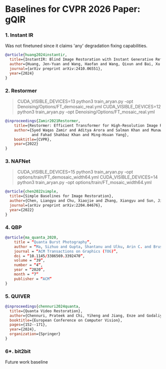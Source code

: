 # Baselines for CVPR 2026 Paper: gQIR

### 1. Instant IR

Was not finetuned since it claims 'any' degradation fixing capabilities.

```bibtex
@article{huang2024instantir,
  title={InstantIR: Blind Image Restoration with Instant Generative Reference},
  author={Huang, Jen-Yuan and Wang, Haofan and Wang, Qixun and Bai, Xu and Ai, Hao and Xing, Peng and Huang, Jen-Tse},
  journal={arXiv preprint arXiv:2410.06551},
  year={2024}
}
```

### 2. Restormer

> CUDA_VISIBLE_DEVICES=13 python3 train_aryan.py -opt Denoising/Options/FT_demosaic_real.yml
> CUDA_VISIBLE_DEVICES=12 python3 train_aryan.py -opt Denoising/Options/FT_mosaic_real.yml

```bibtex
@inproceedings{Zamir2021Restormer,
    title={Restormer: Efficient Transformer for High-Resolution Image Restoration}, 
    author={Syed Waqas Zamir and Aditya Arora and Salman Khan and Munawar Hayat 
            and Fahad Shahbaz Khan and Ming-Hsuan Yang},
    booktitle={CVPR},
    year={2022}
}
```

### 3. NAFNet

> CUDA_VISIBLE_DEVICES=15 python3 train_aryan.py -opt options/train/FT_demosaic_width64.yml
> CUDA_VISIBLE_DEVICES=14 python3 train_aryan.py -opt options/train/FT_mosaic_width64.yml

```bibtex
@article{chen2022simple,
  title={Simple Baselines for Image Restoration},
  author={Chen, Liangyu and Chu, Xiaojie and Zhang, Xiangyu and Sun, Jian},
  journal={arXiv preprint arXiv:2204.04676},
  year={2022}
}
```
### 4. QBP 

```bibtex
@article{ma_quanta_2020,
    title = “Quanta Burst Photography”,
    author = “Ma, Sizhuo and Gupta, Shantanu and Ulku, Arin C. and Brushini, Claudio and Charbon, Edoardo and Gupta, Mohit”,
    journal = “ACM Transactions on Graphics (TOG)”,
    doi = “10.1145/3386569.3392470”,
    volume = “39”,
    number = “4”,
    year = “2020”,
    month = “7”
    publisher = “ACM”
}
```

### 5. QUIVER

```bibtex
@inproceedings{chennuri2024quanta,
  title={Quanta Video Restoration},
  author={Chennuri, Prateek and Chi, Yiheng and Jiang, Enze and Godaliyadda, GM Dilshan and Gnanasambandam, Abhiram and Sheikh, Hamid R and Gyongy, Istvan and Chan, Stanley H},
  booktitle={European Conference on Computer Vision},
  pages={152--171},
  year={2024},
  organization={Springer}
}
```

### 6*. bit2bit

Future work baseline


